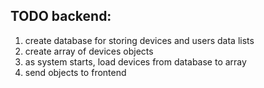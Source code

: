 ## TODO backend:
1. create database for storing devices and users data lists
2. create array of devices objects
3. as system starts, load devices from database to array
4. send objects to frontend